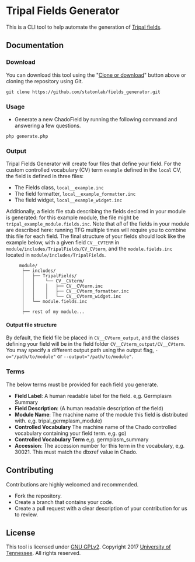 # Tripal Fields Generator
This is a CLI tool to help automate the generation of [Tripal fields](http://tripal.info/tutorials/v3.x/developers_handbook/custom_field).

## Documentation

### Download
You can download this tool using the "[Clone or download](https://github.com/statonlab/fields_generator/archive/master.zip)" button above or cloning the repository using Git.
```shell
git clone https://github.com/statonlab/fields_generator.git
```

### Usage
* Generate a new ChadoField by running the following command and answering a few questions.
```shell
php generate.php
```

### Output

Tripal Fields Generator will create four files that define your field.  For the custom controlled vocabulary (CV) term `example` defined in the `local` CV, the field is defined in three files:
* The Fields class, `local__example.inc`
* The field formatter, `local__example_formatter.inc`
* The field widget, `local__example_widget.inc`

Additionally, a fields file stub describing the fields declared in your module is generated: for this example module, the file might be  `tripal_example_module.fields.inc`.  Note that *all* of the fields in your module are described here: running TFG multiple times will require you to combine this file for each field.
The final structure of your fields should look like the example below, with a given field `CV__CVTERM` in `module/includes/TripalFields/CV_CVterm`, and the `module.fields.inc` located in `module/includes/TripalFields`.

```
     module/
      ├── includes/
      │   ├── TripalFields/
      │   │    └── CV__CVterm/
      │   │    │   ├── CV__CVterm.inc
      │   │    │   ├── CV__CVterm_formatter.inc
      │   │    │   └── CV__CVterm_widget.inc
      │   └── module.fields.inc
      │   
      ├── rest of my module...

```

#### Output file structure 

By default, the field file be placed in `CV__CVterm_output`, and the classes defining your field will be in the field folder `CV__CVterm_output/CV__CVterm`.  You may specify a different output path using the output flag, `-o="/path/to/module"` or `--output="/path/to/module"`.  


### Terms
The below terms must be provided for each field you generate.

 * **Field Label**: A human readable label for the field. e,g. Germplasm Summary
 * **Field Description**:  (A human readable description of the field)
 *  **Module Name**:  The machine name of the module this field is distributed with.  e,g. tripal_germplasm_module)
   *  **Controlled Vocabulary** The machine name of the Chado controlled vocabulary containing your field term. e,g. go)
 *  **Controlled Vocabulary Term** e,g. germplasm_summary
 * **Accession**: The accession number for this term in the vocabulary, e,g. 30021.  This must match the dbxref value in Chado.

## Contributing
Contributions are highly welcomed and recommended.
- Fork the repository.
- Create a branch that contains your code.
- Create a pull request with a clear description of your contribution for us to review.

## License
This tool is licensed under [GNU GPLv2](https://www.gnu.org/licenses/old-licenses/gpl-2.0.en.html). Copyright 2017 [University of Tennessee](https://utk.edu). All rights reserved.
